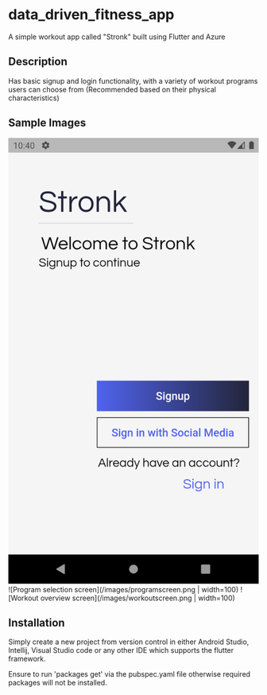 # data_driven_fitness_app
A simple workout app called "Stronk" built using Flutter and Azure

## Description
Has basic signup and login functionality, with a variety of workout programs users can choose from (Recommended based on their physical characteristics)

## Sample Images
![Home screen](/images/homescreen.png)
![Program selection screen](/images/programscreen.png | width=100)
![Workout overview screen](/images/workoutscreen.png | width=100)

## Installation
Simply create a new project from version control in either Android Studio, Intellij, Visual Studio code or any other IDE which supports the flutter framework.

Ensure to run 'packages get' via the pubspec.yaml file otherwise required packages will not be installed.

